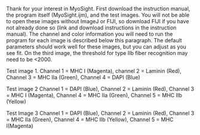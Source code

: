 Thank for your interest in MyoSight. First download the instruction manual, the program itself (MyoSight.ijm), and the test images. You will not be able to open these images without ImageJ or FIJI, so download FIJI if you have not already done so (link and download instructions in the instruction manual). The channel and color information you will need to run the program for each image is described below this paragraph. The default parameters should work well for these images, but you can adjust as you see fit. On the third image, the threshold for type IIb fiber recognition may need to be <2000. 

Test image 1.
Channel 1 = MHC I (Magenta),
channel 2 = Laminin (Red),
Channel 3 = MHC IIa (Green),
Channel 4 = DAPI (Blue)

Test image 2
Channel 1 = DAPI (Blue),
Channel 2 = Laminin (Red),
Channel 3 = MHC I (Magenta),
Channel 4 = MHC IIa (Green),
Channel 5 = MHC IIb (Yellow)

Test Image 3
Channel 1 = DAPI (Blue),
Channel 2 = Laminin (Red),
Channel 3 = MHC IIa (Green),
Channel 4 = MHC IIb (Yellow),
Channel 5 = MHC I(Magenta)

